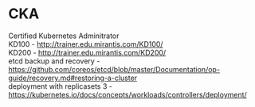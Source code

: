 # CKA  
Certified Kubernetes Adminitrator  
KD100 - http://trainer.edu.mirantis.com/KD100/  
KD200 - http://trainer.edu.mirantis.com/KD200/  
etcd backup and recovery - https://github.com/coreos/etcd/blob/master/Documentation/op-guide/recovery.md#restoring-a-cluster  
deployment with replicasets 3 - https://kubernetes.io/docs/concepts/workloads/controllers/deployment/  
